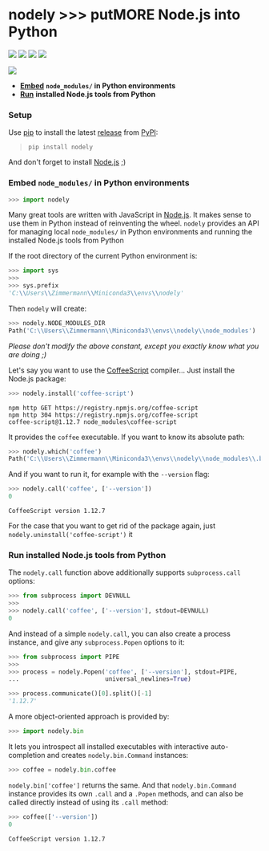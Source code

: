 

# nodely >>> putMORE Node.js into Python



[![](http://www.gnu.org/graphics/lgplv3-88x31.png)](
  https://gnu.org/licenses/lgpl.html)
[![](https://img.shields.io/pypi/pyversions/nodely.svg)](
  https://python.org)
[![](https://img.shields.io/pypi/v/nodely.svg)](
  https://pypi.python.org/pypi/nodely)
[![](https://img.shields.io/pypi/dd/nodely.svg)](
  https://pypi.python.org/pypi/nodely)



[![](https://travis-ci.org/zimmermanncode/nodely.svg)](
  https://travis-ci.org/zimmermanncode/nodely)



* [**Embed**](#Embed-node_modules/-in-Python-environments)
  **`node_modules/` in Python environments**
* [**Run**](#Run-installed-Node.js-tools-from-Python)
  **installed Node.js tools from Python**



### Setup



Use [pip](http://pip-installer.org) to install the latest [release](
  https://pypi.python.org/pypi/nodely) from [PyPI](https://pypi.python.org):

> `pip install nodely`

And don't forget to install [Node.js](https://nodejs.org) ;)



### Embed `node_modules/` in Python environments




```python
>>> import nodely
```


Many great tools are written with JavaScript in [Node.js](https://nodejs.org).
It makes sense to use them in Python instead of reinventing the wheel.
`nodely` provides an API for managing local `node_modules/` in Python environments
and running the installed Node.js tools from Python



If the root directory of the current Python environment is:




```python
>>> import sys
>>> 
>>> sys.prefix
'C:\\Users\\Zimmermann\\Miniconda3\\envs\\nodely'
```



Then `nodely` will create:




```python
>>> nodely.NODE_MODULES_DIR
Path('C:\\Users\\Zimmermann\\Miniconda3\\envs\\nodely\\node_modules')
```



_Please don't modify the above constant, except you exactly know what you are doing ;)_



Let's say you want to use the [CoffeeScript](http://coffeescript.org) compiler...
Just install the Node.js package:




```python
>>> nodely.install('coffee-script')
```

```
npm http GET https://registry.npmjs.org/coffee-script
npm http 304 https://registry.npmjs.org/coffee-script
coffee-script@1.12.7 node_modules\coffee-script
```


It provides the `coffee` executable. If you want to know its absolute path:




```python
>>> nodely.which('coffee')
Path('C:\\Users\\Zimmermann\\Miniconda3\\envs\\nodely\\node_modules\\.bin\\coffee.CMD')
```



And if you want to run it, for example with the `--version` flag:




```python
>>> nodely.call('coffee', ['--version'])
0
```

```
CoffeeScript version 1.12.7
```



For the case that you want to get rid of the package again,
just `nodely.uninstall('coffee-script')` it



### Run installed Node.js tools from Python



The `nodely.call` function above additionally supports `subprocess.call` options:




```python
>>> from subprocess import DEVNULL
>>> 
>>> nodely.call('coffee', ['--version'], stdout=DEVNULL)
0
```



And instead of a simple `nodely.call`,
you can also create a process instance,
and give any `subprocess.Popen` options to it:




```python
>>> from subprocess import PIPE
>>> 
>>> process = nodely.Popen('coffee', ['--version'], stdout=PIPE,
...                        universal_newlines=True)
```



```python
>>> process.communicate()[0].split()[-1]
'1.12.7'
```



A more object-oriented approach is provided by:




```python
>>> import nodely.bin
```


It lets you introspect all installed executables with interactive auto-completion
and creates `nodely.bin.Command` instances:




```python
>>> coffee = nodely.bin.coffee
```


`nodely.bin['coffee']` returns the same.
And that `nodely.bin.Command` instance provides its own `.call` and a `.Popen` methods,
and can also be called directly instead of using its `.call` method:




```python
>>> coffee(['--version'])
0
```

```
CoffeeScript version 1.12.7
```
